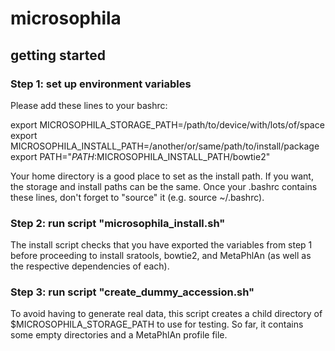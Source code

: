 # microsophila

## getting started

### Step 1: set up environment variables
Please add these lines to your bashrc:

export MICROSOPHILA_STORAGE_PATH=/path/to/device/with/lots/of/space  
export MICROSOPHILA_INSTALL_PATH=/another/or/same/path/to/install/package
export PATH="$PATH:$MICROSOPHILA_INSTALL_PATH/bowtie2"

Your home directory is a good place to set as the install path. If you want, the storage and install paths can be the same. Once your .bashrc contains these lines, don't forget to "source" it (e.g. source ~/.bashrc).

### Step 2: run script "microsophila_install.sh"

The install script checks that you have exported the variables from step 1 before proceeding to install sratools, bowtie2, and MetaPhlAn (as well as the respective dependencies of each).

### Step 3: run script "create_dummy_accession.sh"

To avoid having to generate real data, this script creates a child directory of $MICROSOPHILA_STORAGE_PATH to use for testing. So far, it contains some empty directories and a MetaPhlAn profile file.
